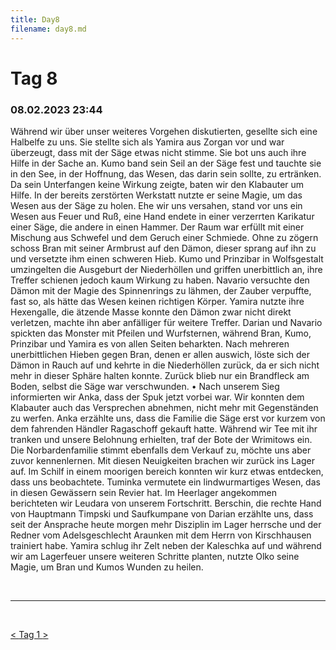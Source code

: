 ```yaml
---
title: Day8
filename: day8.md
--- 
```


# Tag 8
###  08.02.2023 23:44
Während wir über unser weiteres Vorgehen diskutierten, gesellte sich eine Halbelfe zu uns. Sie stellte sich als Yamira aus Zorgan vor und war überzeugt, dass mit der Säge etwas nicht stimme. Sie bot uns auch ihre Hilfe in der Sache an. Kumo band sein Seil an der Säge fest und tauchte sie in den See, in der Hoffnung, das Wesen, das darin sein sollte, zu ertränken. Da sein Unterfangen keine Wirkung zeigte, baten wir den Klabauter um Hilfe. In der bereits zerstörten Werkstatt nutzte er seine Magie, um das Wesen aus der Säge zu holen. Ehe wir uns versahen, stand vor uns ein Wesen aus Feuer und Ruß, eine Hand endete in einer verzerrten Karikatur einer Säge, die andere in einen Hammer. Der Raum war erfüllt mit einer Mischung aus Schwefel und dem Geruch einer Schmiede. Ohne zu zögern schoss Bran mit seiner Armbrust auf den Dämon, dieser sprang auf ihn zu und versetzte ihm einen schweren Hieb. Kumo und Prinzibar in Wolfsgestalt umzingelten die Ausgeburt der Niederhöllen und griffen unerbittlich an, ihre Treffer schienen jedoch kaum Wirkung zu haben. Navario versuchte den Dämon mit der Magie des Spinnenrings zu lähmen, der Zauber verpuffte, fast so, als hätte das Wesen keinen richtigen Körper. Yamira nutzte ihre Hexengalle, die ätzende Masse konnte den Dämon zwar nicht direkt verletzen, machte ihn aber anfälliger für weitere Treffer. Darian und Navario spickten das Monster mit Pfeilen und Wurfsternen, während Bran, Kumo, Prinzibar und Yamira es von allen Seiten beharkten. Nach mehreren unerbittlichen Hieben gegen Bran, denen er allen auswich, löste sich der Dämon in Rauch auf und kehrte in die Niederhöllen zurück, da er sich nicht mehr in dieser Sphäre halten konnte. Zurück blieb nur ein Brandfleck am Boden, selbst die Säge war verschwunden.
•  Nach unserem Sieg informierten wir Anka, dass der Spuk jetzt vorbei war. Wir konnten dem Klabauter auch das Versprechen abnehmen, nicht mehr mit Gegenständen zu werfen. Anka erzählte uns, dass die Familie die Säge erst vor kurzem von dem fahrenden Händler Ragaschoff gekauft hatte. Während wir Tee mit ihr tranken und unsere Belohnung erhielten, traf der Bote der Wrimitows ein. Die Norbardenfamilie stimmt ebenfalls dem Verkauf zu, möchte uns aber zuvor kennenlernen. Mit diesen Neuigkeiten brachen wir zurück ins Lager auf. Im Schilf in einem moorigen bereich konnten wir kurz etwas entdecken, dass uns beobachtete. Tuminka vermutete ein lindwurmartiges Wesen, das in diesen Gewässern sein Revier hat. Im Heerlager angekommen berichteten wir Leudara von unserem Fortschritt. Berschin, die rechte Hand von Hauptmann Timpski und Saufkumpane von Darian erzählte uns, dass seit der Ansprache heute morgen mehr Disziplin im Lager herrsche und der Redner vom Adelsgeschlecht Araunken mit dem Herrn von Kirschhausen trainiert habe. Yamira schlug ihr Zelt neben der Kaleschka auf und während wir am Lagerfeuer unsere weiteren Schritte planten, nutzte Olko seine Magie, um Bran und Kumos Wunden zu heilen.

<br>

----
<br>

[< ](day7.md)
[ Tag 1 ](README.md)
[ >](day9.md)<br>